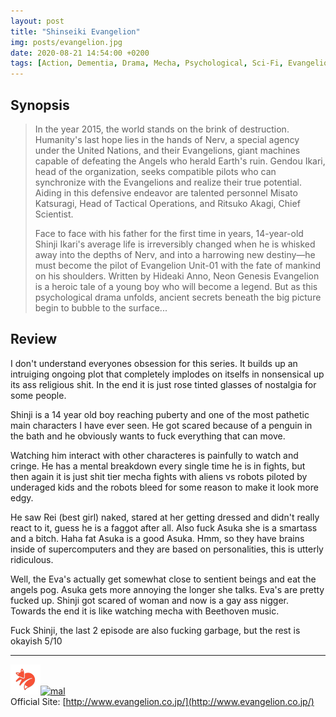 ```yaml
---
layout: post
title: "Shinseiki Evangelion"
img: posts/evangelion.jpg 
date: 2020-08-21 14:54:00 +0200
tags: [Action, Dementia, Drama, Mecha, Psychological, Sci-Fi, Evangelion]
---
```


## Synopsis
>In the year 2015, the world stands on the brink of destruction. Humanity's last hope lies in the hands of Nerv, a special agency under the United Nations, and their Evangelions, giant machines capable of defeating the Angels who herald Earth's ruin. Gendou Ikari, head of the organization, seeks compatible pilots who can synchronize with the Evangelions and realize their true potential. Aiding in this defensive endeavor are talented personnel Misato Katsuragi, Head of Tactical Operations, and Ritsuko Akagi, Chief Scientist.
>
>Face to face with his father for the first time in years, 14-year-old Shinji Ikari's average life is irreversibly changed when he is whisked away into the depths of Nerv, and into a harrowing new destiny—he must become the pilot of Evangelion Unit-01 with the fate of mankind on his shoulders.
>Written by Hideaki Anno, Neon Genesis Evangelion is a heroic tale of a young boy who will become a legend. But as this psychological drama unfolds, ancient secrets beneath the big picture begin to bubble to the surface...

## Review
I don't understand everyones obsession for this series. It builds up an intruiging ongoing plot that completely implodes on itselfs in nonsensical up its ass religious shit. In the end it is just rose tinted glasses of nostalgia for some people.

Shinji is a 14 year old boy reaching puberty and one of the most pathetic main characters I have ever seen. He got scared because of a penguin in the bath and he obviously wants to fuck everything that can move.

Watching him interact with other characteres is painfully to watch and cringe. He has a mental breakdown every single time he is in fights, but then again it is just shit tier mecha fights with aliens vs robots piloted by underaged kids and the robots bleed for some reason to make it look more edgy.

He saw Rei (best girl) naked, stared at her getting dressed and didn't really react to it, guess he is a faggot after all. Also fuck Asuka she is a smartass and a bitch. Haha fat Asuka is a good Asuka. Hmm, so they have brains inside of supercomputers and they are based on personalities, this is utterly ridiculous.

Well, the Eva's actually get somewhat close to sentient beings and eat the angels pog. Asuka gets more annoying the longer she talks. Eva's are pretty fucked up. Shinji got scared of woman and now is a gay ass nigger. Towards the end it is like watching mecha with Beethoven music.
  
Fuck Shinji, the last 2 episode are also fucking garbage, but the rest is okayish 5/10

---

[![kitsu](..\assets\img\kitsu.png)](https://kitsu.io/anime/neon-genesis-evangelion)[![mal](..\assets\img\mal.ico)](https://myanimelist.net/anime/30/Neon_Genesis_Evangelion)  
Official Site: [http://www.evangelion.co.jp/](http://www.evangelion.co.jp/)